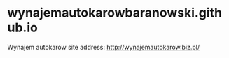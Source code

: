 # wynajemautokarowbaranowski.github.io
Wynajem autokarów
site address: http://wynajemautokarow.biz.pl/
